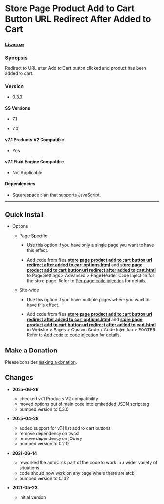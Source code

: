 # Store Page Product Add to Cart Button URL Redirect After Added to Cart

### [License][1]

### Synopsis

Redirect to URL after Add to Cart button clicked and product has been added to
cart.

### Version

  * 0.3.0

#### SS Versions

  * 7.1
  
  * 7.0

#### v7.1 Products V2 Compatible

  * Yes

#### v7.1 Fluid Engine Compatible

  * Not Applicable

#### Dependencies

  * [Squarespace plan][2] that supports [JavaScript][3].

---

## Quick Install

* Options

  * Page Specific
  
    * Use this option if you have only a single page you want to have this
      effect.
      
    * Add code from files **[store page product add to cart button url redirect
      after added to cart options.html][4]** and **[store page product add to
      cart button url redirect after added to cart.html][5]** to Page Settings >
      Advanced > Page Header Code Injection for the store page. Refer to
      [Per-page code injection][6] for details.
      
  * Site-wide
  
    * Use this option if you have multiple pages where you want to have this
      effect.
      
    * Add code from files **[store page product add to cart button url redirect
      after added to cart options.html][4]** and **[store page product add to
      cart button url redirect after added to cart.html][5]** to Website >
      Pages > Custom Code > Code Injection > FOOTER. Refer to [Add code to code
      injection][7] for details.

## Make a Donation

Please consider [making a donation][8].

## Changes

* **2025-06-26**

  * checked v7.1 Products V2 compatibility
  * moved options out of main code into embedded JSON script tag
  * bumped version to 0.3.0
  
* **2025-04-28**

  * added support for v7.1 list add to cart buttons
  * remove dependency on twcsl
  * remove dependency on jQuery
  * bumped version to 0.2.0
  
* **2021-06-14**

  * reworked the autoClick part of the code to work in a wider variety of
    situations
  * code should now work on any page where there are atcb
  * bumped version to 0.1d2
  
* **2021-05-23**

  * initial version

[1]: https://github.com/tomsWebConsulting/twcsl/blob/main/LICENSE.txt#L1
[2]: https://www.squarespace.com/pricing
[3]: https://en.wikipedia.org/wiki/JavaScript
[4]: store%20page%20product%20add%20to%20cart%20button%20url%20redirect%20after%20added%20to%20cart%20options.html#L1
[5]: store%20page%20product%20add%20to%20cart%20button%20url%20redirect%20after%20added%20to%20cart.html#L1
[6]: https://support.squarespace.com/hc/en-us/articles/205815908-Using-code-injection#toc-per-page-code-injection
[7]: https://support.squarespace.com/hc/en-us/articles/205815908-Using-code-injection#toc-add-code-to-code-injection
[8]: https://github.com/tomsWebConsulting/twcsl#make-a-donation
